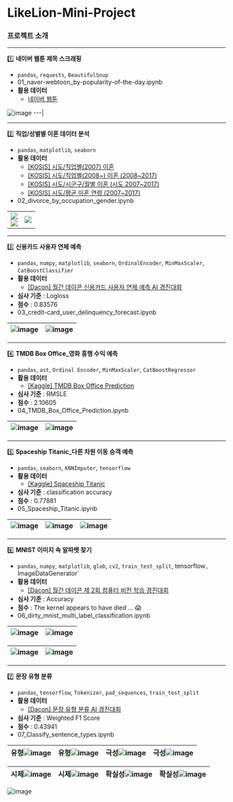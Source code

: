 # LikeLion-Mini-Project


### 프로젝트 소개
---
1️⃣ **네이버 웹툰 제목 스크래핑**
- `pandas`, `requests`, `BeautifulSoup`
- 01_naver-webtoon_by-popularity-of-the-day.ipynb
- **활용 데이터**
  - [네이버 웹툰](https://comic.naver.com/webtoon)

![image](https://github.com/Son-jinseon/LikeLion-Mini-Project/assets/105479949/003e813d-3187-4a69-b507-2fde6fcffa20)
---|

---
2️⃣ **직업/성별별 이혼 데이터 분석**
- `pandas`, `matplotlib`, `seaborn`
- **활용 데이터**
  - [[KOSIS] 시도/직업별(2007) 이혼](https://kosis.kr/statHtml/statHtml.do?orgId=101&tblId=DT_1B85033&conn_path=I2)
  - [[KOSIS] 시도/직업별(2008~) 이혼 (2008~2017)](https://kosis.kr/statHtml/statHtml.do?orgId=101&tblId=DT_1B85012&conn_path=I2)
  - [[KOSIS] 시도/시군구/월별 이혼 (시도 2007~2017)](https://kosis.kr/statHtml/statHtml.do?orgId=101&tblId=DT_1B85029&conn_path=I2)
  - [[KOSIS] 시도/평균 이혼 연령 (2007~2017)](https://kosis.kr/statHtml/statHtml.do?orgId=101&tblId=DT_1B85011&conn_path=I2)
- 02_divorce_by_occupation_gender.ipynb

<table>
  <tr>
    <td>
      <img src="https://github.com/Son-jinseon/LikeLion-Mini-Project/assets/105479949/06d2f761-710f-467e-beb9-0474e19298e2"/><br>
      <img src="https://github.com/Son-jinseon/LikeLion-Mini-Project/assets/105479949/f87c72f5-b253-4916-ac31-4671bb99a810"/>
    </td>
    <td>
       <img src="https://github.com/Son-jinseon/LikeLion-Mini-Project/assets/105479949/da913e67-7525-4374-8791-9dfa2bf378f2" />
    </td>
  <tr>
</table>

---


3️⃣ **신용카드 사용자 연체 예측**
- `pandas`, `numpy`, `matplotlib`, `seaborn`, `OrdinalEncoder`, `MinMaxScaler`, `CatBoostClassifier`
- **활용 데이터**
  - [[Dacon] 월간 데이콘 신용카드 사용자 연체 예측 AI 경진대회](https://dacon.io/competitions/official/235713/overview/description)
- **심사 기준** : Logloss
- **점수** : 0.83576
- 03_credit-card_user_delinquency_forecast.ipynb

![image](https://github.com/Son-jinseon/LikeLion-Mini-Project/assets/105479949/a008d94b-6801-4a3e-9b71-a3c9544be9b6) | ![image](https://github.com/Son-jinseon/LikeLion-Mini-Project/assets/105479949/2137eb19-c67e-44b8-916b-4ff11fe86799)
---|---|

---
4️⃣ **TMDB Box Office_영화 흥행 수익 예측**
- `pandas`, `ast`, `Ordinal Encoder`, `MinMaxScaler`, `CatBoostRegressor`
- **활용 데이터**
  - [[Kaggle] TMDB Box Office Prediction](https://www.kaggle.com/competitions/tmdb-box-office-prediction)
- **심사 기준** : RMSLE
- **점수** : 2.10605
- 04_TMDB_Box_Office_Prediction.ipynb

![image](https://github.com/Son-jinseon/LikeLion-Mini-Project/assets/105479949/6b22c069-0d9b-4fa9-9e2c-05992b361b2d) | ![image](https://github.com/Son-jinseon/LikeLion-Mini-Project/assets/105479949/00ba4652-0773-416e-8337-ebc6534f436d)
---|---|

---
5️⃣ **Spaceship Titanic_다른 차원 이동 승객 예측**
- `pandas`, `seaborn`, `KNNImputer`, `tensorflow`
- **활용 데이터**
  - [[Kaggle] Spaceship Titanic](https://www.kaggle.com/competitions/spaceship-titanic/data)
- **심사 기준** : classification accuracy
- **점수** : 0.77881
- 05_Spaceship_Titanic.ipynb

![image](https://github.com/Son-jinseon/LikeLion-Mini-Project/assets/105479949/e00800f9-f664-4ea6-8174-fac2f40f4301) | ![image](https://github.com/Son-jinseon/LikeLion-Mini-Project/assets/105479949/f23bdee0-6860-4b02-ad66-e42d58955ffc) | ![image](https://github.com/Son-jinseon/LikeLion-Mini-Project/assets/105479949/d3cfd44d-8188-4afc-924f-ee7929a46a55)
---|---|---|

---
6️⃣ **MNIST 이미지 속 알파벳 찾기**
- `pandas`, `numpy`, `matplotlib`, `glob`, `cv2`, `train_test_split`, tensorflow`, `ImageDataGenerator`
- **활용 데이터**
  - [[Dacon] 월간 데이콘 제 2회 컴퓨터 비전 학습 경진대회](https://dacon.io/competitions/official/235697/overview/description)
- **심사 기준** : Accuracy
- **점수** : The kernel appears to have died ... 😱
- 06_dirty_mnist_multi_label_classification.ipynb

![image](https://github.com/Son-jinseon/LikeLion-Mini-Project/assets/105479949/2bb09124-fa73-4a67-97b0-212ad513e45e) | ![image](https://github.com/Son-jinseon/LikeLion-Mini-Project/assets/105479949/e1f8610d-cde7-41ae-8648-79b828c1f6a0)
---|---|

![image](https://github.com/Son-jinseon/LikeLion-Mini-Project/assets/105479949/9fb05e70-87ab-4578-8b8f-dc5fd2cf930e) | ![image](https://github.com/Son-jinseon/LikeLion-Mini-Project/assets/105479949/868eb31c-9aa8-4901-8ed0-3a9dff498523)
---|---|

---
7️⃣ **문장 유형 분류**
- `pandas`, `tensorflow`, `Tokenizer`, `pad_sequences`, `train_test_split`
- **활용 데이터**
  - [[Dacon] 문장 유형 분류 AI 경진대회](https://dacon.io/competitions/official/236037/overview/description)
- **심사 기준** : Weighted F1 Score
- **점수** : 0.43941
- 07_Classify_sentence_types.ipynb

유형![image](https://github.com/Son-jinseon/LikeLion-Mini-Project/assets/105479949/cd0d7202-7c37-45ae-89cf-63a2dffed924) | 유형![image](https://github.com/Son-jinseon/LikeLion-Mini-Project/assets/105479949/9287dade-4bb1-4b7e-bdb7-16ce3c98aed0) | 극성![image](https://github.com/Son-jinseon/LikeLion-Mini-Project/assets/105479949/dee7028c-4873-4ea1-8823-c6a6e8c29a33) | 극성![image](https://github.com/Son-jinseon/LikeLion-Mini-Project/assets/105479949/55b70c73-283b-46ed-8309-dabb74e69ca4)
---|---|---|---|

시제![image](https://github.com/Son-jinseon/LikeLion-Mini-Project/assets/105479949/9161fc9e-0e80-49bb-8d98-cfb6b6266eb5) | 시제![image](https://github.com/Son-jinseon/LikeLion-Mini-Project/assets/105479949/b6d1aa59-90ca-4a71-8ca3-c4c291d49037) | 확실성![image](https://github.com/Son-jinseon/LikeLion-Mini-Project/assets/105479949/26dd65ef-0175-4e92-b94a-79141afc0d00) | 확실성![image](https://github.com/Son-jinseon/LikeLion-Mini-Project/assets/105479949/521aa669-9296-4a46-a3d0-3681b92f1b67)
---|---|---|---|


![image](https://github.com/Son-jinseon/LikeLion-Mini-Project/assets/105479949/b9e57354-4ea9-4f40-884c-44ba220e835b)


